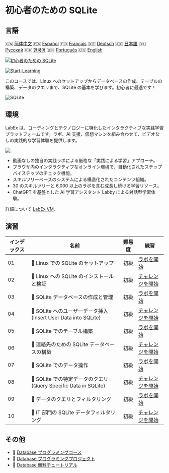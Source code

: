 # 初心者のための SQLite

## 言語

🇨🇳 [简体中文](README_zh.md) 🇪🇸 [Español](README_es.md) 🇫🇷 [Français](README_fr.md) 🇩🇪 [Deutsch](README_de.md) 🇯🇵 [日本語](README_ja.md) 🇷🇺 [Русский](README_ru.md) 🇰🇷 [한국어](README_ko.md) 🇧🇷 [Português](README_pt.md) 🇺🇸 [English](README.md) 

[![初心者のための SQLite](https://cover-creator.labex.io/sqlite-for-beginners.png?lang=ja)](https://labex.io/ja/courses/sqlite-for-beginners)

[![Start-Learning](https://img.shields.io/badge/Start-Learning-whitesmoke?style=for-the-badge)](https://labex.io/ja/courses/sqlite-for-beginners)

このコースでは、Linux へのセットアップからデータベースの作成、テーブルの構築、データのクエリまで、SQLite の基本を学びます。初心者に最適です！

![SQLite](https://img.shields.io/badge/SQLite-whitesmoke?style=for-the-badge&logo=sqlite)


## 環境

LabEx は、コーディングとテクノロジーに特化したインタラクティブな実践学習プラットフォームです。ラボ、AI 支援、仮想マシンを組み合わせて、ビデオなしの実践的な学習体験を提供します。

![](https://tutorial-screenshot.getvm.io/images/vm-1725247253.png)

- 動画なしの独自の実践ラボによる厳格な「実践による学習」アプローチ。
- ブラウザ内のインタラクティブなオンライン環境で、自動化されたステップバイステップのチェック機能。
- スキルツリーベースのシステムによる構造化されたコンテンツ組織。
- 30 のスキルツリーと 6,000 以上のラボを含む成長し続ける学習リソース。
- ChatGPT を基盤とした AI 学習アシスタント Labby による対話型学習体験。

詳細について [LabEx VM](https://support.labex.io/using-labex/virtual-machine).

## 演習

|   インデックス | 名前                                                             | 難易度   | 練習                                                                                                                            |
|----------------|------------------------------------------------------------------|----------|---------------------------------------------------------------------------------------------------------------------------------|
|             01 | 📖 Linux での SQLite のセットアップ                              | 初級     | <a target='_blank' href='https://labex.io/ja/tutorials/sqlite-setting-up-sqlite-in-linux-552335'>ラボを開始</a>                 |
|             02 | 🎯 Linux への SQLite のインストールと検証                        | 初級     | <a target='_blank' href='https://labex.io/ja/tutorials/sqlite-install-and-verify-sqlite-on-linux-552579'>チャレンジを開始</a>   |
|             03 | 📖 SQLite データベースの作成と管理                               | 初級     | <a target='_blank' href='https://labex.io/ja/tutorials/sqlite-creating-and-managing-sqlite-databases-552337'>ラボを開始</a>     |
|             04 | 🎯 SQLite へのユーザーデータ挿入 (Insert User Data into SQLite)  | 初級     | <a target='_blank' href='https://labex.io/ja/tutorials/insert-user-data-into-sqlite-552580'>チャレンジを開始</a>                |
|             05 | 📖 SQLite でのテーブル構築                                       | 初級     | <a target='_blank' href='https://labex.io/ja/tutorials/sqlite-building-tables-in-sqlite-552336'>ラボを開始</a>                  |
|             06 | 🎯 連絡先のための SQLite データベースの構築                      | 初級     | <a target='_blank' href='https://labex.io/ja/tutorials/sqlite-build-sqlite-database-for-contacts-552582'>チャレンジを開始</a>   |
|             07 | 📖 SQLite でのデータ操作                                         | 初級     | <a target='_blank' href='https://labex.io/ja/tutorials/sqlite-working-with-data-in-sqlite-552340'>ラボを開始</a>                |
|             08 | 🎯 SQLite での特定データのクエリ (Query Specific Data in SQLite) | 初級     | <a target='_blank' href='https://labex.io/ja/tutorials/sqlite-query-specific-data-in-sqlite-552586'>チャレンジを開始</a>        |
|             09 | 📖 データのクエリとフィルタリング                                | 初級     | <a target='_blank' href='https://labex.io/ja/tutorials/sqlite-querying-and-filtering-data-552338'>ラボを開始</a>                |
|             10 | 🎯 IT 部門の SQLite データフィルタリング                         | 初級     | <a target='_blank' href='https://labex.io/ja/tutorials/sqlite-filter-sqlite-data-for-it-department-552585'>チャレンジを開始</a> |

## その他

- 🔗 [Database プログラミングコース](https://github.com/labex-labs/awesome-programming-courses)
- 🔗 [Database プログラミングプロジェクト](https://github.com/labex-labs/awesome-programming-projects)
- 🔗 [Database 無料チュートリアル](https://github.com/labex-labs/sqlite-free-tutorials)

